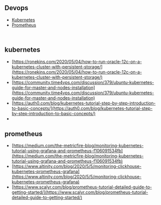 ## Devops
 - [Kubernetes](#kubernetes)
  - [Prometheus](#prometheus)

&nbsp;

## kubernetes

- [https://ronekins.com/2020/05/04/how-to-run-oracle-12c-on-a-kubernetes-cluster-with-persistent-storage/](https://ronekins.com/2020/05/04/how-to-run-oracle-12c-on-a-kubernetes-cluster-with-persistent-storage/)
- [https://community.time4vps.com/discussion/379/ubuntu-kubernetes-guide-for-master-and-nodes-installation](https://community.time4vps.com/discussion/379/ubuntu-kubernetes-guide-for-master-and-nodes-installation)
- [https://auth0.com/blog/kubernetes-tutorial-step-by-step-introduction-to-basic-concepts/](https://auth0.com/blog/kubernetes-tutorial-step-by-step-introduction-to-basic-concepts/)
- 
## prometheus

- [https://medium.com/the-metricfire-blog/monitoring-kubernetes-tutorial-using-grafana-and-prometheus-f106091534fb](https://medium.com/the-metricfire-blog/monitoring-kubernetes-tutorial-using-grafana-and-prometheus-f106091534fb)
- [https://www.altinity.com/blog/2020/5/5/monitoring-clickhouse-kubernetes-prometheus-grafana](https://www.altinity.com/blog/2020/5/5/monitoring-clickhouse-kubernetes-prometheus-grafana)
- [https://www.scalyr.com/blog/prometheus-tutorial-detailed-guide-to-getting-started/](https://www.scalyr.com/blog/prometheus-tutorial-detailed-guide-to-getting-started/)
<!--stackedit_data:
eyJoaXN0b3J5IjpbOTg0MTgxMTEwLC0xOTgzNjczNjY5LDExMT
I0MTExMTUsLTIxMTc4NDIwMDNdfQ==
-->